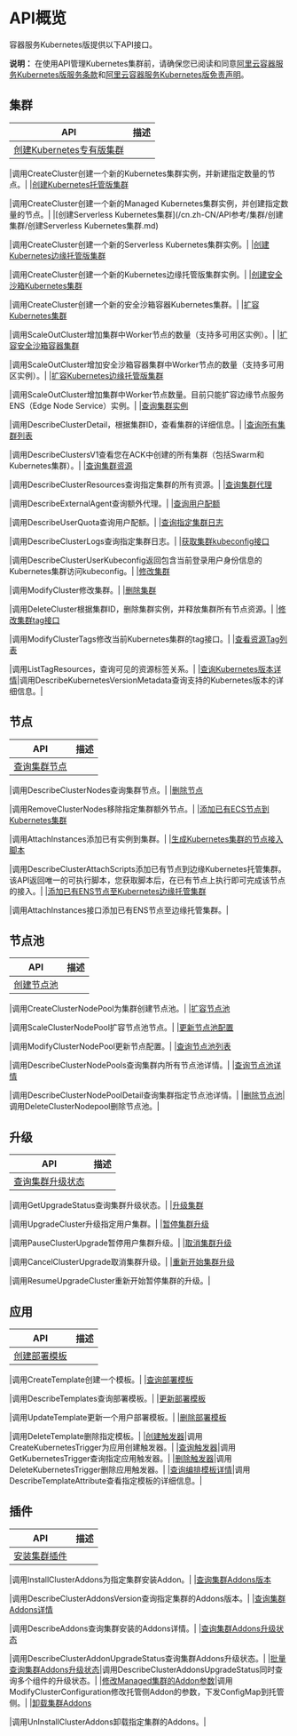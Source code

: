 # API概览

容器服务Kubernetes版提供以下API接口。

**说明：** 在使用API管理Kubernetes集群前，请确保您已阅读和同意[阿里云容器服务Kubernetes版服务条款](/cn.zh-CN/相关协议/阿里云容器服务Kubernetes版服务条款.md)和[阿里云容器服务Kubernetes版免责声明](/cn.zh-CN/相关协议/阿里云容器服务Kubernetes版免责声明.md)。

## 集群

|API|描述|
|---|--|
|[创建Kubernetes专有版集群](/cn.zh-CN/API参考/集群/创建集群/创建Kubernetes专有版集群.md)

|调用CreateCluster创建一个新的Kubernetes集群实例，并新建指定数量的节点。|
|[创建Kubernetes托管版集群](/cn.zh-CN/API参考/集群/创建集群/创建Kubernetes托管版集群.md)

|调用CreateCluster创建一个新的Managed Kubernetes集群实例，并创建指定数量的节点。|
|[创建Serverless Kubernetes集群](/cn.zh-CN/API参考/集群/创建集群/创建Serverless Kubernetes集群.md)

|调用CreateCluster创建一个新的Serverless Kubernetes集群实例。|
|[创建Kubernetes边缘托管版集群](/cn.zh-CN/API参考/集群/创建集群/创建Kubernetes边缘托管版集群.md)

|调用CreateCluster创建一个新的Kubernetes边缘托管版集群实例。|
|[创建安全沙箱Kubernetes集群](/cn.zh-CN/API参考/集群/创建集群/创建安全沙箱Kubernetes集群.md)

|调用CreateCluster创建一个新的安全沙箱容器Kubernetes集群。|
|[扩容Kubernetes集群](/cn.zh-CN/API参考/集群/扩容集群/扩容Kubernetes集群.md)

|调用ScaleOutCluster增加集群中Worker节点的数量（支持多可用区实例）。|
|[扩容安全沙箱容器集群](/cn.zh-CN/API参考/集群/扩容集群/扩容安全沙箱容器集群.md)

|调用ScaleOutCluster增加安全沙箱容器集群中Worker节点的数量（支持多可用区实例）。|
|[扩容Kubernetes边缘托管版集群](/cn.zh-CN/API参考/集群/扩容集群/扩容Kubernetes边缘托管版集群.md)

|调用ScaleOutCluster增加集群中Worker节点数量。目前只能扩容边缘节点服务ENS（Edge Node Service）实例。|
|[查询集群实例](/cn.zh-CN/API参考/集群/查询集群实例.md)

|调用DescribeClusterDetail，根据集群ID，查看集群的详细信息。|
|[查询所有集群列表](/cn.zh-CN/API参考/集群/查询所有集群列表.md)

|调用DescribeClustersV1查看您在ACK中创建的所有集群（包括Swarm和Kubernetes集群）。|
|[查询集群资源](/cn.zh-CN/API参考/集群/查询集群资源.md)

|调用DescribeClusterResources查询指定集群的所有资源。|
|[查询集群代理](/cn.zh-CN/API参考/集群/查询集群代理.md)

|调用DescribeExternalAgent查询额外代理。|
|[查询用户配额](/cn.zh-CN/API参考/集群/查询用户配额.md)

|调用DescribeUserQuota查询用户配额。|
|[查询指定集群日志](/cn.zh-CN/API参考/集群/查询指定集群日志.md)

|调用DescribeClusterLogs查询指定集群日志。|
|[获取集群kubeconfig接口](/cn.zh-CN/API参考/集群/获取集群kubeconfig接口.md)

|调用DescribeClusterUserKubeconfig返回包含当前登录用户身份信息的Kubernetes集群访问kubeconfig。|
|[修改集群](/cn.zh-CN/API参考/集群/修改集群.md)

|调用ModifyCluster修改集群。|
|[删除集群](/cn.zh-CN/API参考/集群/删除集群.md)

|调用DeleteCluster根据集群ID，删除集群实例，并释放集群所有节点资源。|
|[修改集群tag接口](/cn.zh-CN/API参考/集群/修改集群tag接口.md)

|调用ModifyClusterTags修改当前Kubernetes集群的tag接口。|
|[查看资源Tag列表](/cn.zh-CN/API参考/集群/查看资源Tag列表.md)

|调用ListTagResources，查询可见的资源标签关系。|
|[查询Kubernetes版本详情](/cn.zh-CN/API参考/集群/查询Kubernetes版本详情.md)|调用DescribeKubernetesVersionMetadata查询支持的Kubernetes版本的详细信息。|

## 节点

|API|描述|
|---|--|
|[查询集群节点](/cn.zh-CN/API参考/节点/查询集群节点.md)

|调用DescribeClusterNodes查询集群节点。|
|[删除节点]()

|调用RemoveClusterNodes移除指定集群额外节点。|
|[添加已有ECS节点到Kubernetes集群](/cn.zh-CN/API参考/节点/添加已有ECS节点到Kubernetes集群.md)

|调用AttachInstances添加已有实例到集群。|
|[生成Kubernetes集群的节点接入脚本](/cn.zh-CN/API参考/节点/生成Kubernetes集群的节点接入脚本.md)

|调用DescribeClusterAttachScripts添加已有节点到边缘Kubernetes托管集群。该API返回唯一的可执行脚本，您获取脚本后，在已有节点上执行即可完成该节点的接入。|
|[添加已有ENS节点至Kubernetes边缘托管集群]()

|调用AttachInstances接口添加已有ENS节点至边缘托管集群。|

## 节点池

|API|描述|
|---|--|
|[创建节点池](/cn.zh-CN/API参考/节点/节点池/创建节点池.md)

|调用CreateClusterNodePool为集群创建节点池。|
|[扩容节点池](/cn.zh-CN/API参考/节点/节点池/扩容节点池.md)

|调用ScaleClusterNodePool扩容节点池节点。|
|[更新节点池配置](/cn.zh-CN/API参考/节点/节点池/更新节点池配置.md)

|调用ModifyClusterNodePool更新节点配置。|
|[查询节点池列表](/cn.zh-CN/API参考/节点/节点池/查询节点池列表.md)

|调用DescribeClusterNodePools查询集群内所有节点池详情。|
|[查询节点池详情](/cn.zh-CN/API参考/节点/节点池/查询节点池详情.md)

|调用DescribeClusterNodePoolDetail查询集群指定节点池详情。|
|[删除节点池](/cn.zh-CN/API参考/节点/节点池/删除节点池.md)|调用DeleteClusterNodepool删除节点池。|

## 升级

|API|描述|
|---|--|
|[查询集群升级状态](/cn.zh-CN/API参考/升级/查询集群升级状态.md)

|调用GetUpgradeStatus查询集群升级状态。|
|[升级集群](/cn.zh-CN/API参考/升级/升级集群.md)

|调用UpgradeCluster升级指定用户集群。|
|[暂停集群升级](/cn.zh-CN/API参考/升级/暂停集群升级.md)

|调用PauseClusterUpgrade暂停用户集群升级。|
|[取消集群升级](/cn.zh-CN/API参考/升级/取消集群升级.md)

|调用CancelClusterUpgrade取消集群升级。|
|[重新开始集群升级](/cn.zh-CN/API参考/升级/重新开始集群升级.md)

|调用ResumeUpgradeCluster重新开始暂停集群的升级。|

## 应用

|API|描述|
|---|--|
|[创建部署模板](/cn.zh-CN/API参考/应用/创建部署模板.md)

|调用CreateTemplate创建一个模板。|
|[查询部署模板](/cn.zh-CN/API参考/应用/查询部署模板.md)

|调用DescribeTemplates查询部署模板。|
|[更新部署模板](/cn.zh-CN/API参考/应用/更新部署模板.md)

|调用UpdateTemplate更新一个用户部署模板。|
|[删除部署模板](/cn.zh-CN/API参考/应用/删除部署模板.md)

|调用DeleteTemplate删除指定模板。|
|[创建触发器](/cn.zh-CN/API参考/应用/创建触发器.md)|调用CreateKubernetesTrigger为应用创建触发器。|
|[查询触发器](/cn.zh-CN/API参考/应用/查询触发器.md)|调用GetKubernetesTrigger查询指定应用触发器。|
|[删除触发器](/cn.zh-CN/API参考/应用/删除触发器.md)|调用DeleteKubernetesTrigger删除应用触发器。|
|[查询编排模板详情](/cn.zh-CN/API参考/应用/查询编排模板详情.md)|调用DescribeTemplateAttribute查看指定模板的详细信息。|

## 插件

|API|描述|
|---|--|
|[安装集群插件](/cn.zh-CN/API参考/插件/安装集群插件.md)

|调用InstallClusterAddons为指定集群安装Addon。|
|[查询集群Addons版本](/cn.zh-CN/API参考/插件/查询集群Addons版本.md)

|调用DescribeClusterAddonsVersion查询指定集群的Addons版本。|
|[查询集群Addons详情](/cn.zh-CN/API参考/插件/查询集群Addons详情.md)

|调用DescribeAddons查询集群安装的Addons详情。|
|[查询集群Addons升级状态](/cn.zh-CN/API参考/插件/查询集群Addons升级状态.md)

|调用DescribeClusterAddonUpgradeStatus查询集群Addons升级状态。|
|[批量查询集群Addons升级状态](/cn.zh-CN/API参考/插件/批量查询集群Addons升级状态.md)|调用DescribeClusterAddonsUpgradeStatus同时查询多个组件的升级状态。|
|[修改Managed集群的Addon参数](/cn.zh-CN/API参考/插件/修改Managed集群的Addon参数.md)|调用ModifyClusterConfiguration修改托管侧Addon的参数，下发ConfigMap到托管侧。|
|[卸载集群Addons](/cn.zh-CN/API参考/插件/卸载集群Addons.md)

|调用UnInstallClusterAddons卸载指定集群的Addons。|

